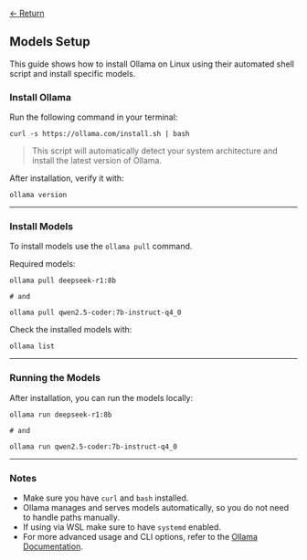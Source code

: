 [← Return](../README.md)

## Models Setup

This guide shows how to install Ollama on Linux using their automated shell
script and install specific models.

### Install Ollama

Run the following command in your terminal:

```
curl -s https://ollama.com/install.sh | bash
```

> This script will automatically detect your system architecture and install the
> latest version of Ollama.

After installation, verify it with:

```
ollama version
```

---

### Install Models

To install models use the `ollama pull` command.

Required models:

```
ollama pull deepseek-r1:8b

# and

ollama pull qwen2.5-coder:7b-instruct-q4_0
```

Check the installed models with:

```
ollama list
```

---

### Running the Models

After installation, you can run the models locally:

```
ollama run deepseek-r1:8b

# and

ollama run qwen2.5-coder:7b-instruct-q4_0
```

---

### Notes

- Make sure you have `curl` and `bash` installed.
- Ollama manages and serves models automatically, so you do not need to handle
  paths manually.
- If using via WSL make sure to have `systemd` enabled.
- For more advanced usage and CLI options, refer to the
  [Ollama Documentation](https://docs.ollama.com).
